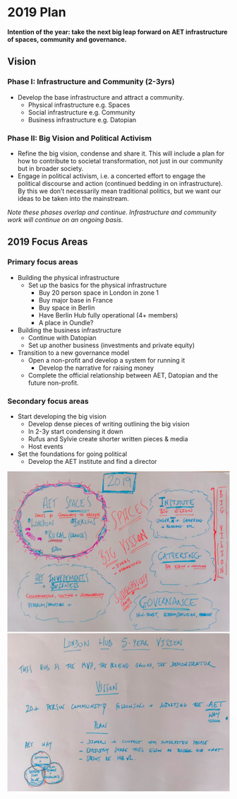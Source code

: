 # 2019 Plan

**Intention of the year: take the next big leap forward on AET infrastructure of spaces, community and governance.**

## Vision

### Phase I: Infrastructure and Community (2-3yrs)

* Develop the base infrastructure and attract a community.
  * Physical infrastructure e.g. Spaces
  * Social infrastructure e.g. Community
  * Business infrastructure e.g. Datopian

### Phase II: Big Vision and Political Activism

* Refine the big vision, condense and share it. This will include a plan for how to contribute to societal transformation, not just in our community but in broader society.
* Engage in political activism, i.e. a concerted effort to engage the political discourse and action (continued bedding in on infrastructure). By this we don’t necessarily mean traditional politics, but we want our ideas to be taken into the mainstream.

*Note these phases overlap and continue. Infrastructure and community work will continue on an ongoing basis.*

## 2019 Focus Areas

### Primary focus areas

* Building the physical infrastructure
  * Set up the basics for the physical infrastructure
    * Buy 20 person space in London in zone 1
    * Buy major base in France
    * Buy space in Berlin 
    * Have Berlin Hub fully operational (4+ members)
    * A place in Oundle?
* Building the business infrastructure
  * Continue with Datopian
  * Set up another business (investments and private equity)
* Transition to a new governance model
  * Open a non-profit and develop a system for running it
    * Develop the narrative for raising money
  * Complete the official relationship between AET, Datopian and the future non-profit. 

### Secondary focus areas
* Start developing the big vision
  * Develop dense pieces of writing outlining the big vision
  * In 2-3y start condensing it down
  * Rufus and Sylvie create shorter written pieces & media
  * Host events 
* Set the foundations for going political
  * Develop the AET institute and find a director

<img src="./2019-plan.png">

<img src="./london-hub-vision.png">

